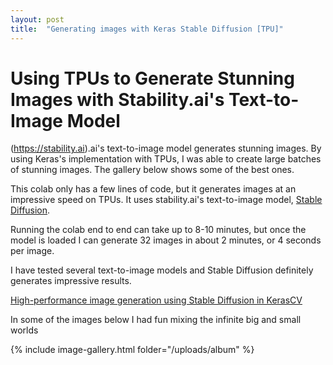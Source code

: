 ```yaml
---
layout: post
title:  "Generating images with Keras Stable Diffusion [TPU]"
---
```


# Using TPUs to Generate Stunning Images with Stability.ai's Text-to-Image Model 

(https://stability.ai).ai's text-to-image model generates stunning images. By using Keras's implementation with TPUs, I was able to create large batches of stunning images. The gallery below shows some of the best ones. 

This colab only has a few lines of code, but it generates images at an impressive speed on TPUs. It uses stability.ai's text-to-image model, [Stable Diffusion](https://github.com/CompVis/stable-diffusion). 

Running the colab end to end can take up to 8-10 minutes, but once the model is loaded I can generate 32 images in about 2 minutes, or 4 seconds per image. 

I have tested several text-to-image models and Stable Diffusion definitely generates impressive results.


[High-performance image generation using Stable Diffusion in KerasCV](https://keras.io/guides/keras_cv/generate_images_with_stable_diffusion/)

In some of the images below I had fun mixing the infinite big and small worlds

{% include image-gallery.html folder="/uploads/album" %}
